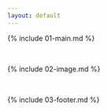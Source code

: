 ```yaml
---
layout: default
---
```


{% include 01-main.md %}

<br>

{% include 02-image.md %}

<br>

{% include 03-footer.md %}
